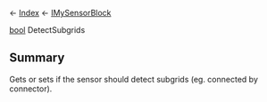 ← [Index](Api-Index) ← [IMySensorBlock](Sandbox.ModAPI.Ingame.IMySensorBlock)

[bool](System.Boolean) DetectSubgrids

## Summary

Gets or sets if the sensor should detect subgrids (eg. connected by connector).

